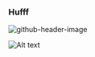 ### Hufff
			
![github-header-image](https://media2.giphy.com/media/v1.Y2lkPTc5MGI3NjExY21jZDl1MTVmbXk5MXRuN3BxN210bWx2eDhlNWg2YTBjNHF6MWhyOCZlcD12MV9pbnRlcm5hbF9naWZfYnlfaWQmY3Q9Zw/12yMg2IFifCT1C/giphy.gif)

![Alt text](https://spotify-recently-played-readme.vercel.app/api?user=49luqo7l3ir0ry7o23invtns8&unique={true|1|on|yes})
